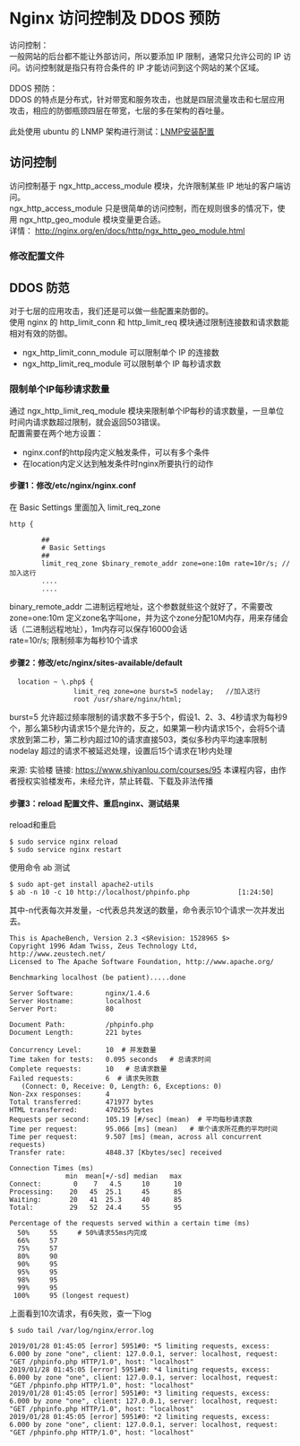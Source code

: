 # Nginx 访问控制及 DDOS 预防
访问控制：</br>
一般网站的后台都不能让外部访问，所以要添加 IP 限制，通常只允许公司的 IP 访问。访问控制就是指只有符合条件的 IP 才能访问到这个网站的某个区域。</br>
</br>
DDOS 预防：</br>
DDOS 的特点是分布式，针对带宽和服务攻击，也就是四层流量攻击和七层应用攻击，相应的防御瓶颈四层在带宽，七层的多在架构的吞吐量。</br>
</br>
此处使用 ubuntu 的 LNMP 架构进行测试：[LNMP安装配置](https://github.com/dearxuany/Sharon_Technology_learning_note/blob/master/server_note/Nginx_note/Linux%20Nginx%20MySQL%20PHP%20%E5%AE%89%E8%A3%85%E9%85%8D%E7%BD%AE.MD)
## 访问控制
访问控制基于 ngx_http_access_module 模块，允许限制某些 IP 地址的客户端访问。</br>
ngx_http_access_module 只是很简单的访问控制，而在规则很多的情况下，使用 ngx_http_geo_module 模块变量更合适。</br>
详情： http://nginx.org/en/docs/http/ngx_http_geo_module.html
### 修改配置文件

## DDOS 防范
对于七层的应用攻击，我们还是可以做一些配置来防御的。</br>
使用 nginx 的 http_limit_conn 和 http_limit_req 模块通过限制连接数和请求数能相对有效的防御。</br>
* ngx_http_limit_conn_module 可以限制单个 IP 的连接数</br>
* ngx_http_limit_req_module 可以限制单个 IP 每秒请求数</br>
### 限制单个IP每秒请求数量
通过 ngx_http_limit_req_module 模块来限制单个IP每秒的请求数量，一旦单位时间内请求数超过限制，就会返回503错误。</br>
配置需要在两个地方设置：</br>
* nginx.conf的http段内定义触发条件，可以有多个条件</br>
* 在location内定义达到触发条件时nginx所要执行的动作</br>
#### 步骤1：修改/etc/nginx/nginx.conf
在 Basic Settings 里面加入  limit_req_zone
```
http {

        ##
        # Basic Settings
        ##
        limit_req_zone $binary_remote_addr zone=one:10m rate=10r/s; //加入这行
        ....
        ....
```
binary_remote_addr 二进制远程地址，这个参数就些这个就好了，不需要改</br>
zone=one:10m   定义zone名字叫one，并为这个zone分配10M内存，用来存储会话（二进制远程地址），1m内存可以保存16000会话</br>
rate=10r/s; 限制频率为每秒10个请求</br>

#### 步骤2：修改/etc/nginx/sites-available/default
```
  location ~ \.php$ {
                limit_req zone=one burst=5 nodelay;   //加入这行
                root /usr/share/nginx/html;
```
burst=5 允许超过频率限制的请求数不多于5个，假设1、2、3、4秒请求为每秒9个，那么第5秒内请求15个是允许的，反之，如果第一秒内请求15个，会将5个请求放到第二秒，第二秒内超过10的请求直接503，类似多秒内平均速率限制</br>
nodelay 超过的请求不被延迟处理，设置后15个请求在1秒内处理</br>

来源: 实验楼
链接: https://www.shiyanlou.com/courses/95
本课程内容，由作者授权实验楼发布，未经允许，禁止转载、下载及非法传播
#### 步骤3：reload 配置文件、重启nginx、测试结果
reload和重启
```
$ sudo service nginx reload                     
$ sudo service nginx restart  
```
使用命令 ab 测试
```
$ sudo apt-get install apache2-utils
$ ab -n 10 -c 10 http://localhost/phpinfo.php            [1:24:50]
```
其中-n代表每次并发量，-c代表总共发送的数量，命令表示10个请求一次并发出去。
```
This is ApacheBench, Version 2.3 <$Revision: 1528965 $>
Copyright 1996 Adam Twiss, Zeus Technology Ltd, http://www.zeustech.net/
Licensed to The Apache Software Foundation, http://www.apache.org/

Benchmarking localhost (be patient).....done

Server Software:        nginx/1.4.6
Server Hostname:        localhost
Server Port:            80

Document Path:          /phpinfo.php
Document Length:        221 bytes

Concurrency Level:      10  # 并发数量
Time taken for tests:   0.095 seconds   # 总请求时间
Complete requests:      10   # 总请求数量
Failed requests:        6  # 请求失败数
   (Connect: 0, Receive: 0, Length: 6, Exceptions: 0)
Non-2xx responses:      4
Total transferred:      471977 bytes
HTML transferred:       470255 bytes
Requests per second:    105.19 [#/sec] (mean)  # 平均每秒请求数
Time per request:       95.066 [ms] (mean)   # 单个请求所花费的平均时间
Time per request:       9.507 [ms] (mean, across all concurrent requests)
Transfer rate:          4848.37 [Kbytes/sec] received

Connection Times (ms)
              min  mean[+/-sd] median   max
Connect:        0    7   4.5     10      10
Processing:    20   45  25.1     45      85
Waiting:       20   41  25.3     40      85
Total:         29   52  24.4     55      95

Percentage of the requests served within a certain time (ms)
  50%     55     # 50%请求55ms内完成
  66%     57
  75%     57
  80%     90
  90%     95
  95%     95
  98%     95
  99%     95
 100%     95 (longest request)
```
上面看到10次请求，有6失败，查一下log
```
$ sudo tail /var/log/nginx/error.log 

2019/01/28 01:45:05 [error] 5951#0: *5 limiting requests, excess: 6.000 by zone "one", client: 127.0.0.1, server: localhost, request: "GET /phpinfo.php HTTP/1.0", host: "localhost"
2019/01/28 01:45:05 [error] 5951#0: *4 limiting requests, excess: 6.000 by zone "one", client: 127.0.0.1, server: localhost, request: "GET /phpinfo.php HTTP/1.0", host: "localhost"
2019/01/28 01:45:05 [error] 5951#0: *3 limiting requests, excess: 6.000 by zone "one", client: 127.0.0.1, server: localhost, request: "GET /phpinfo.php HTTP/1.0", host: "localhost"
2019/01/28 01:45:05 [error] 5951#0: *2 limiting requests, excess: 6.000 by zone "one", client: 127.0.0.1, server: localhost, request: "GET /phpinfo.php HTTP/1.0", host: "localhost"
```


